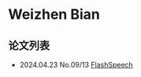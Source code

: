 # Weizhen Bian

## 论文列表

- 2024.04.23 No.09/13 [FlashSpeech](../Models/Diffusion/2024.04.23_FlashSpeech.md)